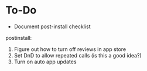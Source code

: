 # To-Do

* Document post-install checklist

postinstall:

1. Figure out how to turn off reviews in app store
2. Set DnD to allow repeated calls (is this a good idea?)
3. Turn on auto app updates
